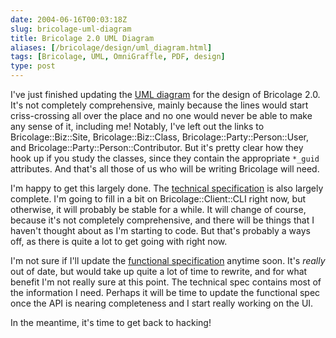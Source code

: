 ```yaml
--- 
date: 2004-06-16T00:03:18Z
slug: bricolage-uml-diagram
title: Bricolage 2.0 UML Diagram
aliases: [/bricolage/design/uml_diagram.html]
tags: [Bricolage, UML, OmniGraffle, PDF, design]
type: post
---
```


<p>I've just finished updating the <a href="https://svn.bricolage.cc/design-docs/trunk/Bricolage2/UML/Bricolage.pdf" title="The Bricolage 2.0 UML Diagram">UML diagram</a> for the design of Bricolage 2.0. It's not completely comprehensive, mainly because the lines would start criss-crossing all over the place and no one would never be able to make any sense of it, including me! Notably, I've left out the links to Bricolage::Biz::Site, Bricolage::Biz::Class, Bricolage::Party::Person::User, and Bricolage::Party::Person::Contributor. But it's pretty clear how they hook up if you study the classes, since they contain the appropriate <code>*_guid</code> attributes. And that's all those of us who will be writing Bricolage will need.</p>

<p>I'm happy to get this largely done. The <a href="http://svn.bricolage.cc/design-docs/trunk/Bricolage2/TechnicalSpec.pod">technical specification</a> is also largely complete. I'm going to fill in a bit on Bricolage::Client::CLI right now, but otherwise, it will probably be stable for a while. It will change of course, because it's not completely comprehensive, and there will be things that I haven't thought about as I'm starting to code. But that's probably a ways off, as there is quite a lot to get going with right now.</p>

<p>I'm not sure if I'll update the <a href="http://svn.bricolage.cc/design-docs/trunk/Bricolage2/FunctionalSpec.pod">functional specification</a> anytime soon. It's <em>really</em> out of date, but would take up quite a lot of time to rewrite, and for what benefit I'm not really sure at this point. The technical spec contains most of the information I need. Perhaps it will be time to update the functional spec once the API is nearing completeness and I start really working on the UI.</p>

<p>In the meantime, it's time to get back to hacking!</p>
